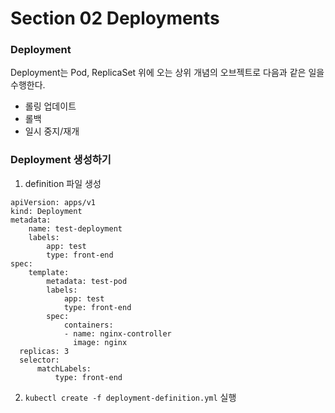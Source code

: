 # Section 02 Deployments

### Deployment
Deployment는 Pod, ReplicaSet 위에 오는 상위 개념의 오브젝트로 다음과 같은 일을 수행한다.
- 롤링 업데이트
- 롤백
- 일시 중지/재개

### Deployment 생성하기

1. definition 파일 생성
~~~
apiVersion: apps/v1
kind: Deployment
metadata:
    name: test-deployment
    labels:
        app: test
        type: front-end
spec:
    template:
        metadata: test-pod
        labels:
            app: test
            type: front-end
        spec:
            containers:
            - name: nginx-controller
              image: nginx
  replicas: 3
  selector:
      matchLabels:
          type: front-end
~~~

2. `kubectl create -f deployment-definition.yml` 실행